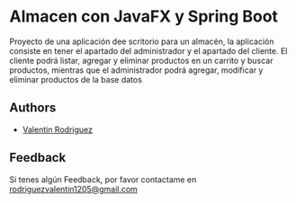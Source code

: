# Almacen con JavaFX y Spring Boot

Proyecto de una aplicación dee scritorio para un almacén, la aplicación consiste en tener el apartado del administrador y el apartado del cliente. El cliente podrá listar, agregar y eliminar productos en un carrito y buscar productos, mientras que el administrador podrá agregar, modificar y eliminar productos de la base datos

## Authors

- [Valentin Rodriguez](https://www.github.com/valen-rodriguez)

## Feedback

Si tenes algún Feedback, por favor contactame en rodriguezvalentin1205@gmail.com
